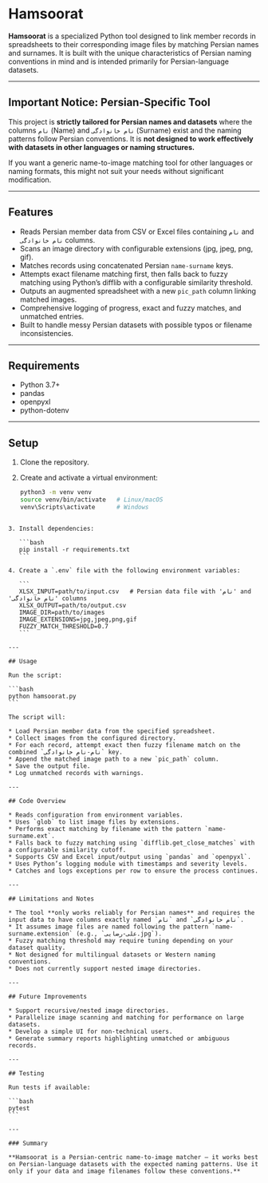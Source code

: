 # Hamsoorat

**Hamsoorat** is a specialized Python tool designed to link member records in spreadsheets to their corresponding image files by matching Persian names and surnames. It is built with the unique characteristics of Persian naming conventions in mind and is intended primarily for Persian-language datasets.

---

## Important Notice: Persian-Specific Tool

This project is **strictly tailored for Persian names and datasets** where the columns `نام` (Name) and `نام خانوادگی` (Surname) exist and the naming patterns follow Persian conventions. It is **not designed to work effectively with datasets in other languages or naming structures.**

If you want a generic name-to-image matching tool for other languages or naming formats, this might not suit your needs without significant modification.

---

## Features

- Reads Persian member data from CSV or Excel files containing `نام` and `نام خانوادگی` columns.
- Scans an image directory with configurable extensions (jpg, jpeg, png, gif).
- Matches records using concatenated Persian `name-surname` keys.
- Attempts exact filename matching first, then falls back to fuzzy matching using Python’s difflib with a configurable similarity threshold.
- Outputs an augmented spreadsheet with a new `pic_path` column linking matched images.
- Comprehensive logging of progress, exact and fuzzy matches, and unmatched entries.
- Built to handle messy Persian datasets with possible typos or filename inconsistencies.

---

## Requirements

- Python 3.7+
- pandas
- openpyxl
- python-dotenv

---

## Setup

1. Clone the repository.

2. Create and activate a virtual environment:
   ```bash
   python3 -m venv venv
   source venv/bin/activate   # Linux/macOS
   venv\Scripts\activate      # Windows
````

3. Install dependencies:

   ```bash
   pip install -r requirements.txt
   ```

4. Create a `.env` file with the following environment variables:

   ```
   XLSX_INPUT=path/to/input.csv   # Persian data file with 'نام' and 'نام خانوادگی' columns
   XLSX_OUTPUT=path/to/output.csv
   IMAGE_DIR=path/to/images
   IMAGE_EXTENSIONS=jpg,jpeg,png,gif
   FUZZY_MATCH_THRESHOLD=0.7
   ```

---

## Usage

Run the script:

```bash
python hamsoorat.py
```

The script will:

* Load Persian member data from the specified spreadsheet.
* Collect images from the configured directory.
* For each record, attempt exact then fuzzy filename match on the combined `نام-نام خانوادگی` key.
* Append the matched image path to a new `pic_path` column.
* Save the output file.
* Log unmatched records with warnings.

---

## Code Overview

* Reads configuration from environment variables.
* Uses `glob` to list image files by extensions.
* Performs exact matching by filename with the pattern `name-surname.ext`.
* Falls back to fuzzy matching using `difflib.get_close_matches` with a configurable similarity cutoff.
* Supports CSV and Excel input/output using `pandas` and `openpyxl`.
* Uses Python’s logging module with timestamps and severity levels.
* Catches and logs exceptions per row to ensure the process continues.

---

## Limitations and Notes

* The tool **only works reliably for Persian names** and requires the input data to have columns exactly named `نام` and `نام خانوادگی`.
* It assumes image files are named following the pattern `name-surname.extension` (e.g., `علی-رضایی.jpg`).
* Fuzzy matching threshold may require tuning depending on your dataset quality.
* Not designed for multilingual datasets or Western naming conventions.
* Does not currently support nested image directories.

---

## Future Improvements

* Support recursive/nested image directories.
* Parallelize image scanning and matching for performance on large datasets.
* Develop a simple UI for non-technical users.
* Generate summary reports highlighting unmatched or ambiguous records.

---

## Testing

Run tests if available:

```bash
pytest
```

---

### Summary

**Hamsoorat is a Persian-centric name-to-image matcher — it works best on Persian-language datasets with the expected naming patterns. Use it only if your data and image filenames follow these conventions.**
